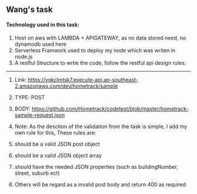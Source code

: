 ## Wang's task

#### Technology used in this task:

1. Host on aws with LAMBDA + APIGATEWAY, as no data stored need, no dynamodb used here
2. Serverless Framwork used to deploy my node which was writen in node.js
3. A restful Structure to wrtie the code, follow the restful api design rules.

---

1. Link: https://vqkclmtsk7.execute-api.ap-southeast-2.amazonaws.com/dev/hometrack/sample
2. TYPE: POST
3. BODY: https://github.com/Hometrack/codetest/blob/master/hometrack-sample-request.json
4. Note: As the desction of the validation from the task is simple, I add my own rule for this, These rules are: 

1. should be a valid JSON post object
2. should be a valid JSON object array
3. should have the needed JSON properties (such as buildingNumber, street, suburb ect) 
4. Others will be regard as a invalid post body and return 400 as required
